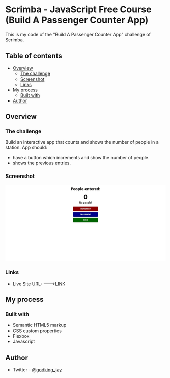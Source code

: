 # Scrimba - JavaScript Free Course (Build A Passenger Counter App)

This is my code of the "Build A Passenger Counter App" challenge of Scrimba.

## Table of contents

- [Overview](#overview)
  - [The challenge](#the-challenge)
  - [Screenshot](#screenshot)
  - [Links](#links)
- [My process](#my-process)
  - [Built with](#built-with)
- [Author](#author)

## Overview

### The challenge

Build an interactive app that counts and shows the number of people in a station. App should:

- have a button which increments and show the number of people.
- shows the previous entries.

### Screenshot

![](./screenshot.jpg)

### Links

- Live Site URL:
  --->[LINK](https://godkingjay.github.io/SCRIMBA-JS-Passenger-Counter-App/)

## My process

### Built with

- Semantic HTML5 markup
- CSS custom properties
- Flexbox
- Javascript

## Author

- Twitter - [@godking_jay](https://www.twitter.com/godking_jay)
